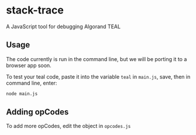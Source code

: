# stack-trace
A JavaScript tool for debugging Algorand TEAL

## Usage

The code currently is run in the command line, but we will be porting it to a browser app soon. 

To test your teal code, paste it into the variable `teal` in `main.js`, save, then in command line, enter:

```bash
node main.js
```

## Adding opCodes

To add more opCodes, edit the object in `opcodes.js`